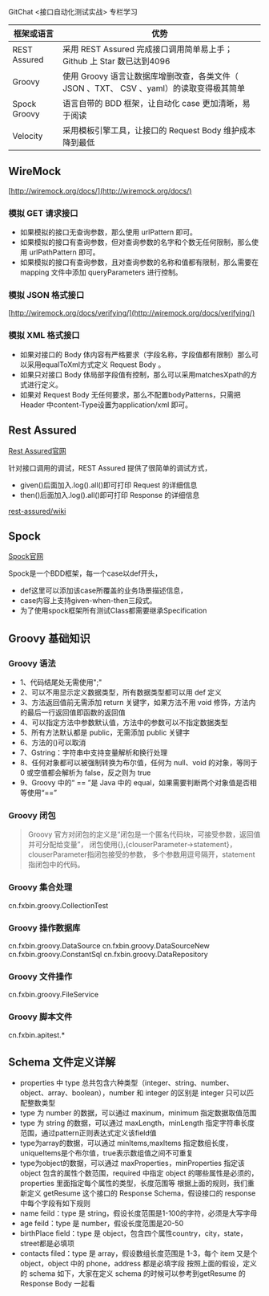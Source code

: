 
GitChat <接口自动化测试实战> 专栏学习

| 框架或语言 | 优势 |
| - | - |
| REST Assured | 采用 REST Assured 完成接口调用简单易上手； Github 上 Star 数已达到4096 |
| Groovy | 使用 Groovy 语言让数据库增删改查，各类文件（ JSON 、TXT、 CSV 、yaml）的读取变得极其简单 |
| Spock	Groovy | 语言自带的 BDD 框架，让自动化 case 更加清晰，易于阅读 |
| Velocity | 采用模板引擎工具，让接口的 Request Body 维护成本降到最低 |


## WireMock

[http://wiremock.org/docs/](http://wiremock.org/docs/)

### 模拟 GET 请求接口

* 如果模拟的接口无查询参数，那么使用 urlPattern 即可。
* 如果模拟的接口有查询参数，但对查询参数的名字和个数无任何限制，那么使用 urlPathPattern 即可。
* 如果模拟的接口有查询参数，且对查询参数的名称和值都有限制，那么需要在 mapping 文件中添加 queryParameters 进行控制。

### 模拟 JSON 格式接口

[http://wiremock.org/docs/verifying/](http://wiremock.org/docs/verifying/)

### 模拟 XML 格式接口

* 如果对接口的 Body 体内容有严格要求（字段名称，字段值都有限制）那么可以采用equalToXml方式定义 Request Body 。
* 如果只对接口 Body 体局部字段值有控制，那么可以采用matchesXpath的方式进行定义。
* 如果对 Request Body 无任何要求，那么不配置bodyPatterns，只需把 Header 中content-Type设置为application/xml 即可。

## Rest Assured 

[Rest Assured官网](http://rest-assured.io/)

针对接口调用的调试，REST Assured 提供了很简单的调试方式，
* given()后面加入.log().all()即可打印 Request 的详细信息
* then()后面加入.log().all()即可打印 Response 的详细信息

[rest-assured/wiki](https://github.com/rest-assured/rest-assured/wiki/Usage)

## Spock 

[Spock官网](http://spockframework.org/)

Spock是一个BDD框架，每一个case以def开头，
* def这里可以添加该case所覆盖的业务场景描述信息，
* case内容上支持given-when-then三段式。
* 为了使用spock框架所有测试Class都需要继承Specification

## Groovy 基础知识

### Groovy 语法

* 1、代码结尾处无需使用";"
* 2、可以不用显示定义数据类型，所有数据类型都可以用 def 定义
* 3、方法返回值前无需添加 return 关键字，如果方法不用 void 修饰，方法内的最后一行返回值即函数的返回值
* 4、可以指定方法中参数默认值，方法中的参数可以不指定数据类型
* 5、所有方法默认都是 public，无需添加 public 关键字
* 6、方法的()可以取消
* 7、Gstring：字符串中支持变量解析和换行处理
* 8、任何对象都可以被强制转换为布尔值，任何为 null、void 的对象，等同于 0 或空值都会解析为 false，反之则为 true
* 9、Groovy 中的“ == ”是 Java 中的 equal，如果需要判断两个对象值是否相等使用“==”

### Groovy 闭包

> Groovy 官方对闭包的定义是“闭包是一个匿名代码块，可接受参数，返回值并可分配给变量”，
闭包使用{},{clouserParameter->statement}，clouserParameter指闭包接受的参数，
多个参数用逗号隔开，statement指闭包中的代码。

### Groovy 集合处理

cn.fxbin.groovy.CollectionTest

### Groovy 操作数据库

cn.fxbin.groovy.DataSource
cn.fxbin.groovy.DataSourceNew
cn.fxbin.groovy.ConstantSql
cn.fxbin.groovy.DataRepository

### Groovy 文件操作

cn.fxbin.groovy.FileService

### Groovy 脚本文件

cn.fxbin.apitest.*

## Schema 文件定义详解

* properties 中 type 总共包含六种类型（integer、string、number、object、array、boolean），number 和 integer 的区别是 integer 只可以匹配整数类型
* type 为 number 的数据，可以通过 maxinum，minimum 指定数据取值范围
* type 为 string 的数据，可以通过 maxLength，minLength 指定字符串长度范围，通过pattern正则表达式定义该field值
* type为array的数据，可以通过 minItems,maxItems 指定数组长度，uniqueItems是个布尔值，true表示数组值之间不可重复
* type为object的数据，可以通过 maxProperties，minProperties 指定该object 包含的属性个数范围，required 中指定 object 的哪些属性是必须的，properties 里面指定每个属性的类型，长度范围等 根据上面的规则，我们重新定义 getResume 这个接口的 Response Schema，假设接口的 response 中每个字段有如下规则
* name feild：type 是 string，假设长度范围是1-100的字符，必须是大写字母
* age feild：type 是 number，假设长度范围是20-50
* birthPlace field：type 是 object，包含四个属性country，city，state，street都是必填项
* contacts filed：type 是 array，假设数组长度范围是 1-3，每个 item 又是个object，object 中的 phone，address 都是必填字段 按照上面的假设，定义的 schema 如下，大家在定义 schema 的时候可以参考到getResume 的 Response Body 一起看